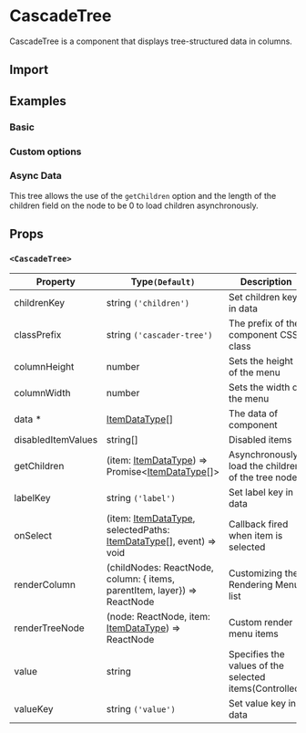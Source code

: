 # CascadeTree

CascadeTree is a component that displays tree-structured data in columns.

## Import

<!--{include:<import-guide>}-->

## Examples

### Basic

<!--{include:`basic.md`}-->

### Custom options

<!--{include:`custom.md`}-->

### Async Data

This tree allows the use of the `getChildren` option and the length of the children field on the node to be 0 to load children asynchronously.

<!--{include:`async.md`}-->

## Props

### `<CascadeTree>`

<!-- prettier-sort-markdown-table -->

| Property           | Type`(Default)`                                                                    | Description                                            |
| ------------------ | ---------------------------------------------------------------------------------- | ------------------------------------------------------ |
| childrenKey        | string `('children')`                                                              | Set children key in data                               |
| classPrefix        | string `('cascader-tree')`                                                         | The prefix of the component CSS class                  |
| columnHeight       | number                                                                             | Sets the height of the menu                            |
| columnWidth        | number                                                                             | Sets the width of the menu                             |
| data \*            | [ItemDataType][item][]                                                             | The data of component                                  |
| disabledItemValues | string[]                                                                           | Disabled items                                         |
| getChildren        | (item: [ItemDataType][item]) => Promise&lt;[ItemDataType][item][]&gt;              | Asynchronously load the children of the tree node.     |
| labelKey           | string `('label')`                                                                 | Set label key in data                                  |
| onSelect           | (item: [ItemDataType][item], selectedPaths: [ItemDataType][item][], event) => void | Callback fired when item is selected                   |
| renderColumn       | (childNodes: ReactNode, column: { items, parentItem, layer}) => ReactNode          | Customizing the Rendering Menu list                    |
| renderTreeNode     | (node: ReactNode, item: [ItemDataType][item]) => ReactNode                         | Custom render menu items                               |
| value              | string                                                                             | Specifies the values of the selected items(Controlled) |
| valueKey           | string `('value')`                                                                 | Set value key in data                                  |

<!--{include:(_common/types/item-data-type.md)}-->

[item]: #code-ts-item-data-type-code
